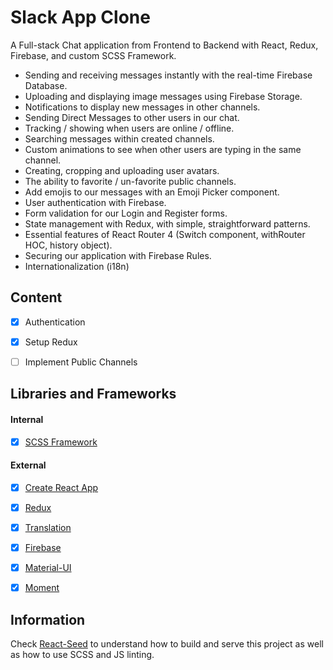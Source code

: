 # Slack App Clone
A Full-stack Chat application from Frontend to Backend with React, Redux, Firebase, and custom SCSS Framework.
- Sending and receiving messages instantly with the real-time Firebase Database.
- Uploading and displaying image messages using Firebase Storage.
- Notifications to display new messages in other channels.
- Sending Direct Messages to other users in our chat.
- Tracking / showing when users are online / offline.
- Searching messages within created channels.
- Custom animations to see when other users are typing in the same channel.
- Creating, cropping and uploading user avatars.
- The ability to favorite / un-favorite public channels.
- Add emojis to our messages with an Emoji Picker component.
- User authentication with Firebase.
- Form validation for our Login and Register forms.
- State management with Redux, with simple, straightforward patterns.
- Essential features of React Router 4 (Switch component, withRouter HOC, history object).
- Securing our application with Firebase Rules.
- Internationalization (i18n)


## Content
- [X] Authentication
- [X] Setup Redux
- [ ] Implement Public Channels


## Libraries and Frameworks
#### Internal
- [X] [SCSS Framework](https://github.com/imransilvake/SCSS-Framework)

#### External 
- [X] [Create React App](https://github.com/facebook/create-react-app)
- [X] [Redux](https://redux.js.org/)
- [X] [Translation](https://github.com/i18next/react-i18next)
- [X] [Firebase](https://firebase.google.com/)
- [X] [Material-UI](https://material-ui.com/)
- [X] [Moment](https://momentjs.com/)


## Information
Check [React-Seed](https://github.com/imransilvake/React-Seed) to understand how to build and serve this project as well as how to use SCSS and JS linting.
